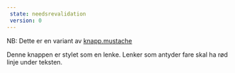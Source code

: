 ```yaml
---
 state: needsrevalidation
 version: 0
---
```

NB: Dette er en variant av  [knapp.mustache](../../patterns/00-atomer-02-lenker-og-knapper-10-knapp/00-atomer-02-lenker-og-knapper-10-knapp.html)

Denne knappen er stylet som en lenke. Lenker som antyder fare skal ha rød linje under teksten.
